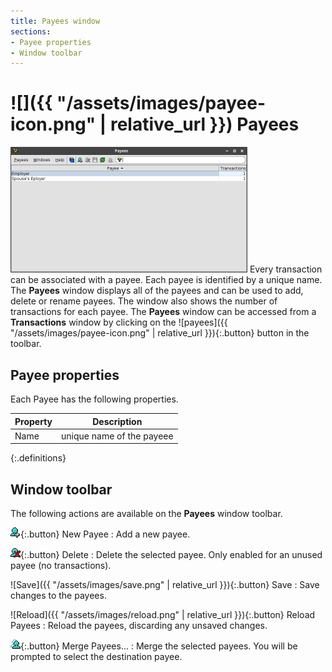 ```yaml
---
title: Payees window
sections:
- Payee properties
- Window toolbar
---
```

# ![]({{ "/assets/images/payee-icon.png" | relative_url }}) Payees

<img class="screen-shot" src="payees-window.png" width="379" title="Payees Window"
     alt="Payees Window"/>
Every transaction can be associated with a payee.  Each payee is identified
by a unique name.  The **Payees** window displays all of the payees and can
be used to add, delete or rename payees.  The window also shows the number of
transactions for each payee.  The **Payees** window can be accessed from a
**Transactions** window by clicking on the
![payees]({{ "/assets/images/payee-icon.png" | relative_url }}){:.button}
button in the toolbar.

## Payee properties
Each Payee has the following properties.

| Property | Description |
|---|---|
| Name | unique name of the payeee |
{:.definitions}

## Window toolbar
The following actions are available on the **Payees** window toolbar.

![Add](newPayee.png){:.button} New Payee
: Add a new payee.

![Delete](deletePayee.png){:.button} Delete
: Delete the selected payee.  Only enabled for an unused payee (no transactions).

![Save]({{ "/assets/images/save.png" | relative_url }}){:.button} Save
: Save changes to the payees.

![Reload]({{ "/assets/images/reload.png" | relative_url }}){:.button} Reload Payees
: Reload the payees, discarding any unsaved changes.

![Merge](mergePayees.png){:.button} Merge Payees...
: Merge the selected payees.  You will be prompted to select the destination payee.
